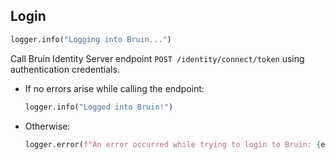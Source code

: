 ## Login

```python
logger.info("Logging into Bruin...")
```

Call Bruin Identity Server endpoint `POST /identity/connect/token` using authentication credentials.

* If no errors arise while calling the endpoint:
  ```python
  logger.info("Logged into Bruin!")
  ```
* Otherwise:
  ```python
  logger.error(f"An error occurred while trying to login to Bruin: {err}")
  ```